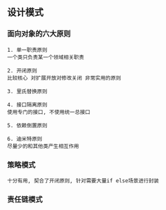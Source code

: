 ## 设计模式

### 面向对象的六大原则

    1. 单一职责原则
    一个类只负责某一个领域相关职责
    
    2. 开闭原则
    比较核心 对扩展开放对修改关闭 非常实用的原则
    
    3. 里氏替换原则
    
    4. 接口隔离原则
    使用专门的接口, 不使用统一总接口
   
    5. 依赖倒置原则
    
    6. 迪米特原则
    尽量少的和其他类产生相互作用
       
### 策略模式
    十分有用, 契合了开闭原则, 针对需要大量if else场景进行封装

### 责任链模式
